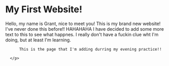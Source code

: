 <!DOCTYPE html>
<html lang="en">
    <head>
        <meta charset="UTF-8">
        <meta http-equiv="X-UA-Compatible" content="IE=edge">
        <meta name="viewport" content="width=divice-width, initial-scale=1.0">
        <title>My First Website!</title>
    </head>
  <body>
      <h1>My First Website!</h1>
      <p>
          Hello, my name is Grant, nice to meet you!
          This is my brand new website!  I've never done this before!! HAHAHAHA
          I have decided to add some more text to this to see what happnes.
          I really don't have a fuckin clue wht I'm doing, but at least I'm learning.
          

          This is the page that I'm adding durring my evening practice!!

      </p>
  </body>
</html>
